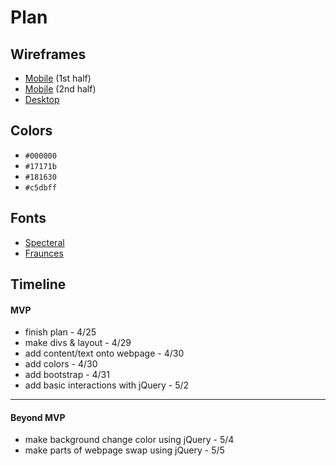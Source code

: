 # Plan

## Wireframes

* [Mobile](wireframes/mobile-wireframe-1.png) (1st half)
* [Mobile](wireframes/mobile-wireframe-2.png) (2nd half)
* [Desktop](wireframes/computer-wireframe.png)

## Colors

* `#000000` <!-- black -->
* `#17171b` <!-- dark gray/blue -->
* `#181630` <!-- dark blue/purple -->
* `#c5dbff` <!-- light blue -->

## Fonts

* [Specteral](https://fonts.google.com/specimen/Spectral?query=Spectral) <!-- main font -->
* [Fraunces](https://fonts.google.com/specimen/Fraunces/tester) <!-- secondary font -->

## Timeline

#### MVP

<!-- * Task/Timeline -->
* finish plan - 4/25
* make divs & layout - 4/29
* add content/text onto webpage - 4/30
* add colors - 4/30
* add bootstrap - 4/31
* add basic interactions with jQuery - 5/2

---

#### Beyond MVP

* make background change color using jQuery - 5/4
* make parts of webpage swap using jQuery - 5/5








<!-- DO NOT USE THIS YET

| Name | Glows | Grows |
| -------- | ------- | ------- |
|   |   |
|   |   |
|   |   |
|   |   |
|   |   |
|   |   |

-->
